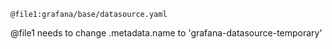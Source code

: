 `@file1:grafana/base/datasource.yaml`

@file1 needs to change .metadata.name to 'grafana-datasource-temporary'
